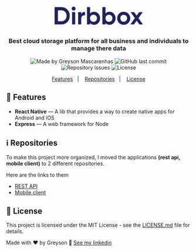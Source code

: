 <div align="center">
  <img src="./.github/logo.PNG" width="250px" alt="Dirbbox"/>
</div>

<h3 align="center">
  Best cloud storage platform for all business and individuals to manage there data
</h3>

<div align="center">
  <img alt="Made by Greyson Mascarenhas" src="https://img.shields.io/badge/made%20by-Greyson%20Mascarenhas-%23567DF4"/>
  <img alt="GitHub last commit" src="https://img.shields.io/github/last-commit/greysonmrx/dirbbox?color=%23567DF4">
  <img alt="Repository issues" src="https://img.shields.io/github/issues/greysonmrx/dirbbox?color=%23567DF4">
  <img alt="License" src="https://img.shields.io/badge/license-MIT-%23567DF4"/>
</div>

<p align="center">
  <a href="#rocket-features">Features</a>&nbsp;&nbsp;&nbsp;|&nbsp;&nbsp;&nbsp;
  <a href="#information_source-repositories">Repositories</a>&nbsp;&nbsp;&nbsp;|&nbsp;&nbsp;&nbsp;
  <a href="#memo-license">License</a>
</p>

## :rocket: Features

- **React Native** — A lib that provides a way to create native apps for Android and iOS
- **Express** — A web framework for Node

## :information_source: Repositories

To make this project more organized, I moved the applications **(rest api, mobile client)** to 2 different repositories.

Here are the links to them

- [REST API](https://github.com/greysonmrx/dirbbox-backend)
- [Mobile client](https://github.com/greysonmrx/dirbbox-mobile)

## :memo: License

This project is licensed under the MIT License - see the [LICENSE.md](./LICENSE.md) file for details.

Made with :hearts: by Greyson :wave: [See my linkedin](https://www.linkedin.com/in/greyson-mascarenhas-5a21ab1a2/)
